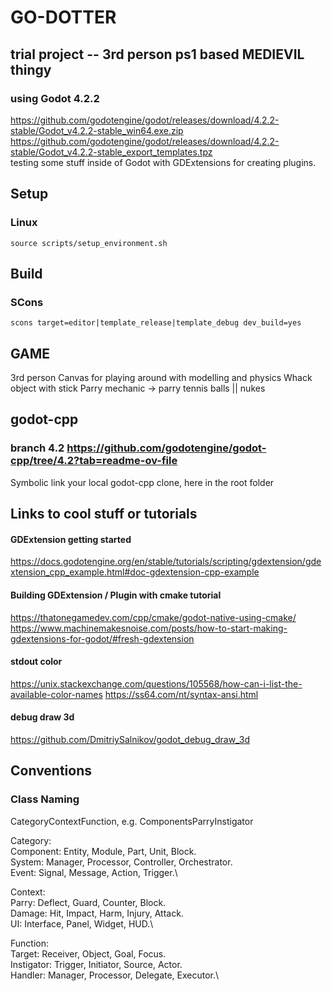 # GO-DOTTER 
## trial project -- 3rd person ps1 based MEDIEVIL thingy
### using Godot 4.2.2 
https://github.com/godotengine/godot/releases/download/4.2.2-stable/Godot_v4.2.2-stable_win64.exe.zip \
https://github.com/godotengine/godot/releases/download/4.2.2-stable/Godot_v4.2.2-stable_export_templates.tpz \
testing some stuff inside of Godot with GDExtensions for creating plugins. 

## Setup
### Linux
```
source scripts/setup_environment.sh
```

## Build
### SCons
```
scons target=editor|template_release|template_debug dev_build=yes
```

## GAME
3rd person
Canvas for playing around with modelling and physics
Whack object with stick
Parry mechanic -> parry tennis balls || nukes


## godot-cpp
### branch 4.2 https://github.com/godotengine/godot-cpp/tree/4.2?tab=readme-ov-file
Symbolic link your local godot-cpp clone, here in the root folder 


## Links to cool stuff or tutorials

#### GDExtension getting started
https://docs.godotengine.org/en/stable/tutorials/scripting/gdextension/gdextension_cpp_example.html#doc-gdextension-cpp-example

#### Building GDExtension / Plugin with cmake tutorial
https://thatonegamedev.com/cpp/cmake/godot-native-using-cmake/ \
https://www.machinemakesnoise.com/posts/how-to-start-making-gdextensions-for-godot/#fresh-gdextension 


#### stdout color
https://unix.stackexchange.com/questions/105568/how-can-i-list-the-available-color-names
https://ss64.com/nt/syntax-ansi.html


#### debug draw 3d
https://github.com/DmitriySalnikov/godot_debug_draw_3d


## Conventions
### Class Naming
CategoryContextFunction, e.g. ComponentsParryInstigator

Category:\
    Component: Entity, Module, Part, Unit, Block.\
    System: Manager, Processor, Controller, Orchestrator.\
    Event: Signal, Message, Action, Trigger.\

Context:\
    Parry: Deflect, Guard, Counter, Block.\
    Damage: Hit, Impact, Harm, Injury, Attack.\
    UI: Interface, Panel, Widget, HUD.\

Function:\
    Target: Receiver, Object, Goal, Focus.\
    Instigator: Trigger, Initiator, Source, Actor.\
    Handler: Manager, Processor, Delegate, Executor.\